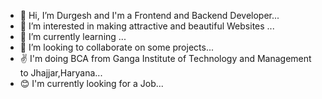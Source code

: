 - 👋 Hi, I’m Durgesh and I'm a Frontend and Backend Developer...
- 👀 I’m interested in making attractive and beautiful Websites ...
- 🌱 I’m currently learning ...
- 💞️ I’m looking to collaborate on some projects...
- ✌️ I'm doing BCA from Ganga Institute of Technology and Management to Jhajjar,Haryana...
- 😊 I'm currently looking for a Job...
